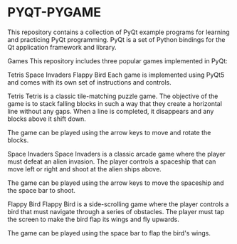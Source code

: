# PYQT-PYGAME
This repository contains a collection of PyQt example programs for learning and practicing PyQt programming. PyQt is a set of Python bindings for the Qt application framework and library.

Games
This repository includes three popular games implemented in PyQt:

Tetris
Space Invaders
Flappy Bird
Each game is implemented using PyQt5 and comes with its own set of instructions and controls.

Tetris
Tetris is a classic tile-matching puzzle game. The objective of the game is to stack falling blocks in such a way that they create a horizontal line without any gaps. When a line is completed, it disappears and any blocks above it shift down.

The game can be played using the arrow keys to move and rotate the blocks.

Space Invaders
Space Invaders is a classic arcade game where the player must defeat an alien invasion. The player controls a spaceship that can move left or right and shoot at the alien ships above.

The game can be played using the arrow keys to move the spaceship and the space bar to shoot.

Flappy Bird
Flappy Bird is a side-scrolling game where the player controls a bird that must navigate through a series of obstacles. The player must tap the screen to make the bird flap its wings and fly upwards.

The game can be played using the space bar to flap the bird's wings.
